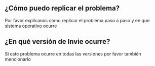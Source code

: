 ## ¿Cómo puedo replicar el problema?
Por favor explícanos cómo replicar el problema paso a paso y en que sistema operativo ocurre
## ¿En qué versión de Invie ocurre?
Si este problema ocurre en todas las versiones por favor también mencionarlo
